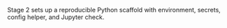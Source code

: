 Stage 2 sets up a reproducible Python scaffold with environment, secrets, config helper, and Jupyter check.
